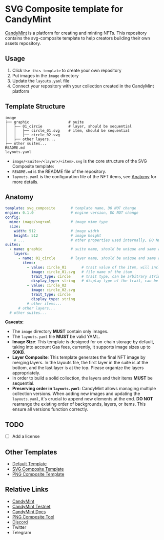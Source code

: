 # SVG Composite template for CandyMint

[CandyMint][1] is a platform for creating and minting NFTs. This repository contains the svg-composite template to help creators building their own assets repository.

## Usage

1. Click `Use this template` to create your own repository
1. Put images in the `image` directory
1. Update the `layouts.yaml` file
1. Connect your repository with your collection created in the CandyMint platform

## Template Structure

```text
image
├── graphic                  # suite
│   ├── 01_circie            # layer, should be sequential
│   │   ├── circle_01.svg    # item, should be sequential
│   │   ├── circle_02.svg
│   ├── other layers...
├── other suites...
README.md
layouts.yaml
```

- `image/<suite>/<layer>/<item>.svg` is the core structure of the SVG Composite template:
- `README.md` is the README file of the repository.
- `layouts.yaml` is the configuration file of the NFT items, see [Anatomy](#anatomy) for more details.

## Anatomy

```yaml
template: svg_composite       # template name, DO NOT change
engine: 0.1.0                 # engine version, DO NOT change
config:
  mime: image/svg+xml         # image mime type
  size:
    width: 512                # image width
    height: 512               # image height
    # ...                     # other properties used internally, DO NOT change
suites:
  - name: graphic             # suite name, should be unique and same as the directory name
    layers:
      - name: 01_circle       # layer name, should be unique and same as the directory name
        items:
          - value: circle_01       # trait value of the item, will include in the NFT metadata
            image: circle_01.svg   # file name of the item
            trait_type: circle     # trait type, can be arbitrary string, will include in the NFT metadata
            display_type: string   # display type of the trait, can be string or number, etc.
          - value: circle_02
            image: circle_02.svg
            trait_type: circle
            display_type: string
          # other items...
      # other layers...
  # other suites...
```

**Caveats:**

- The `image` directory **MUST** contain only images.
- The `layouts.yaml` file **MUST** be valid YAML.
- **Image Size**: This template is designed for on-chain storage by default, taking into account Gas fees, currently, it supports image sizes up to **50KB**.
- **Layer Composite**: This template generates the final NFT image by merging layers. In the layouts file, the first layer in the suite is at the bottom, and the last layer is at the top. Please organize the layers appropriately.
- In order to build a solid collection, the layers and their items **MUST** be sequential.
- **Preserving order in `layouts.yaml`**: CandyMint allows managing multiple collection versions. When adding new images and updating the `layouts.yaml`, it's crucial to append new elements at the end. **DO NOT** rearrange the existing order of backgrounds, layers, or items. This ensure all versions function correctly.

## TODO

- [ ] Add a license

## Other Templates

- [Default Template](https://github.com/originpoint-at/nft-template-default)
- [SVG Composite Template](https://github.com/originpoint-at/nft-template-svg-composite)
- [PNG Composite Template](https://github.com/originpoint-at/nft-template-png-composite)

## Relative Links

- [CandyMint][1]
- [CandyMint Testnet][2]
- [CandyMint Docs][3]
- [PNG Composite Tool][5]
- [Discord][4]
- Twitter
- Telegram

[1]: https://candymint.io
[2]: https://testnet.candymint.io
[3]: https://docs.candymint.io
[4]: https://discord.gg/DyP5Vxw5VB
[5]: https://candymint.io/tools/png-composite-tool
